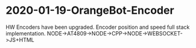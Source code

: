 # 2020-01-19-OrangeBot-Encoder
HW Encoders have been upgraded. Encoder position and speed full stack implementation. NODE->AT4809->NODE->CPP->NODE->WEBSOCKET->JS+HTML
